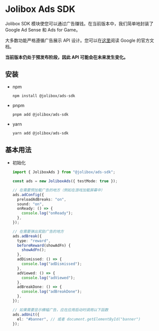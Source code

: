 # Jolibox Ads SDK

Jolibox SDK 模块使您可以通过广告赚钱。在当前版本中，我们简单地封装了 Google Ad Sense 和 Ads for Game。

大多数功能严格遵循广告展示 API 设计。您可以在[这里](https://developers.google.com/ad-placement)阅读 Google 的官方文档。

**当前版本仍处于预发布阶段，因此 API 可能会在未来发生变化。**

## 安装

- npm

  ```bash
  npm install @jolibox/ads-sdk
  ```

- pnpm

  ```bash
  pnpm add @jolibox/ads-sdk
  ```

- yarn

  ```bash
  yarn add @jolibox/ads-sdk
  ```

## 基本用法

- 初始化

  ```typescript
  import { JoliboxAds } from "@jolibox/ads-sdk";

  const ads = new JoliboxAds({ testMode: true });

  // 在需要预加载广告的地方（例如在游戏加载屏幕中）
  ads.adConfig({
    preloadAdBreaks: "on",
    sound: "on",
    onReady: () => {
      console.log("onReady");
    },
  });

  // 在需要弹出奖励广告的地方
  ads.adBreak({
    type: "reward",
    beforeReward(showAdFn) {
      showAdFn();
    },
    adDismissed: () => {
      console.log("adDismissed");
    },
    adViewed: () => {
      console.log("adViewed");
    },
    adBreakDone: () => {
      console.log("adBreakDone");
    },
  });

  // 如果需要显示横幅广告，应在应用启动时调用以下函数
  ads.adUnit({
    el: "#banner", // 或者 document.getElementById("banner")
  });
  ```
